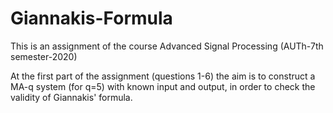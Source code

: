 # Giannakis-Formula
This is an assignment of the course Advanced Signal Processing (AUTh-7th semester-2020)


At the first part of the assignment (questions 1-6) the aim is to construct a MA-q system (for q=5) with known input and output, in order to check the validity of Giannakis' formula.
